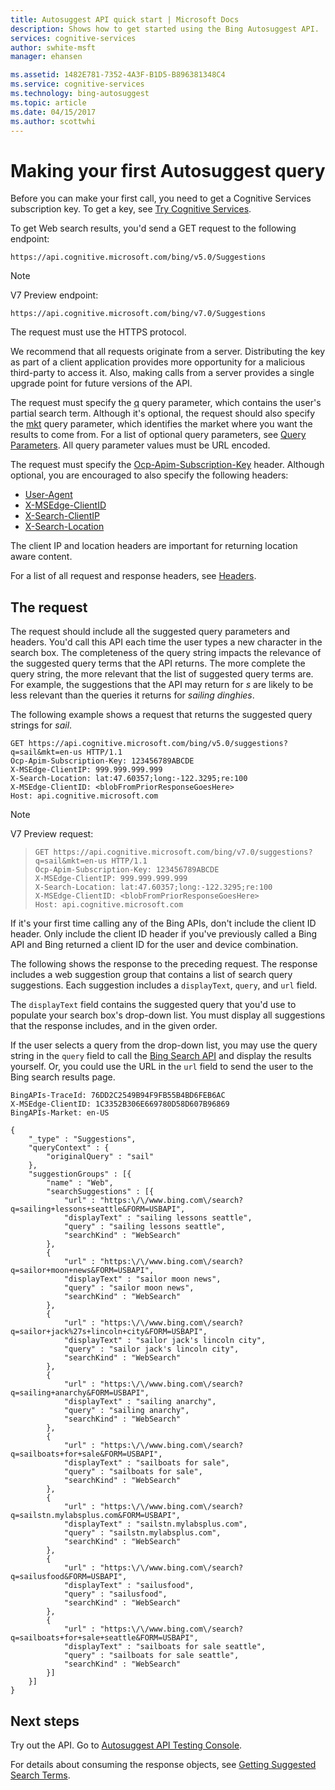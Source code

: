 ```yaml
---
title: Autosuggest API quick start | Microsoft Docs
description: Shows how to get started using the Bing Autosuggest API.
services: cognitive-services
author: swhite-msft
manager: ehansen

ms.assetid: 1482E781-7352-4A3F-B1D5-B896381348C4
ms.service: cognitive-services
ms.technology: bing-autosuggest
ms.topic: article
ms.date: 04/15/2017
ms.author: scottwhi
---
```


# Making your first Autosuggest query

Before you can make your first call, you need to get a Cognitive Services subscription key. To get a key, see [Try Cognitive Services](https://azure.microsoft.com/try/cognitive-services/?api=autosuggest-api).

To get Web search results, you'd send a GET request to the following endpoint:  

```
https://api.cognitive.microsoft.com/bing/v5.0/Suggestions
```  

> [!NOTE]
> V7 Preview endpoint:
> 
> ```
> https://api.cognitive.microsoft.com/bing/v7.0/Suggestions
> ```  

The request must use the HTTPS protocol.

We recommend that all requests originate from a server. Distributing the key as part of a client application provides more opportunity for a malicious third-party to access it. Also, making calls from a server provides a single upgrade point for future versions of the API.
  
The request must specify the [q](https://docs.microsoft.com/rest/api/cognitiveservices/bing-autosuggest-api-v5-reference#query) query parameter, which contains the user's partial search term. Although it's optional, the request should also specify the [mkt](https://docs.microsoft.com/rest/api/cognitiveservices/bing-autosuggest-api-v5-reference#mkt) query parameter, which identifies the market where you want the results to come from. For a list of optional query parameters, see [Query Parameters](https://docs.microsoft.com/rest/api/cognitiveservices/bing-autosuggest-api-v5-reference#query-parameters). All query parameter values must be URL encoded.  
  
The request must specify the [Ocp-Apim-Subscription-Key](https://docs.microsoft.com/rest/api/cognitiveservices/bing-autosuggest-api-v5-reference#subscriptionkey) header. Although optional, you are encouraged to also specify the following headers:  
  
-   [User-Agent](https://docs.microsoft.com/rest/api/cognitiveservices/bing-autosuggest-api-v5-reference#useragent)  
-   [X-MSEdge-ClientID](https://docs.microsoft.com/rest/api/cognitiveservices/bing-autosuggest-api-v5-reference#clientid)  
-   [X-Search-ClientIP](https://docs.microsoft.com/rest/api/cognitiveservices/bing-autosuggest-api-v5-reference#clientip)  
-   [X-Search-Location](https://docs.microsoft.com/rest/api/cognitiveservices/bing-autosuggest-api-v5-reference#location)  

The client IP and location headers are important for returning location aware content.  

For a list of all request and response headers, see [Headers](https://docs.microsoft.com/rest/api/cognitiveservices/bing-autosuggest-api-v5-reference#headers).

## The request

The request should include all the suggested query parameters and headers. You'd call this API each time the user types a new character in the search box. The completeness of the query string impacts the relevance of the suggested query terms that the API returns. The more complete the query string, the more relevant that the list of suggested query terms are. For example, the suggestions that the API may return for *s* are likely to be less relevant than the queries it returns for *sailing dinghies*. 

The following example shows a request that returns the suggested query strings for *sail*.  
  
```  
GET https://api.cognitive.microsoft.com/bing/v5.0/suggestions?q=sail&mkt=en-us HTTP/1.1  
Ocp-Apim-Subscription-Key: 123456789ABCDE  
X-MSEdge-ClientIP: 999.999.999.999  
X-Search-Location: lat:47.60357;long:-122.3295;re:100  
X-MSEdge-ClientID: <blobFromPriorResponseGoesHere>  
Host: api.cognitive.microsoft.com  
```  

> [!NOTE]
> V7 Preview request:

> ```  
> GET https://api.cognitive.microsoft.com/bing/v7.0/suggestions?q=sail&mkt=en-us HTTP/1.1  
> Ocp-Apim-Subscription-Key: 123456789ABCDE  
> X-MSEdge-ClientIP: 999.999.999.999  
> X-Search-Location: lat:47.60357;long:-122.3295;re:100  
> X-MSEdge-ClientID: <blobFromPriorResponseGoesHere>  
> Host: api.cognitive.microsoft.com  
> ```  


If it's your first time calling any of the Bing APIs, don't include the client ID header. Only include the client ID header if you've previously called a Bing API and Bing returned a client ID for the user and device combination.

The following shows the response to the preceding request. The response includes a web suggestion group that contains a list of search query suggestions. Each suggestion includes a `displayText`, `query`, and `url` field.  
  
The `displayText` field contains the suggested query that you'd use to populate your search box's drop-down list. You must display all suggestions that the response includes, and in the given order.  
  
If the user selects a query from the drop-down list, you may use the query string in the `query` field to call the [Bing Search API](../bing-web-search/search-the-web.md) and display the results yourself. Or, you could use the URL in the `url` field to send the user to the Bing search results page.  
  
```  
BingAPIs-TraceId: 76DD2C2549B94F9FB55B4BD6FEB6AC
X-MSEdge-ClientID: 1C3352B306E669780D58D607B96869
BingAPIs-Market: en-US
  
{  
    "_type" : "Suggestions",  
    "queryContext" : {  
        "originalQuery" : "sail"  
    },  
    "suggestionGroups" : [{  
        "name" : "Web",  
        "searchSuggestions" : [{  
            "url" : "https:\/\/www.bing.com\/search?q=sailing+lessons+seattle&FORM=USBAPI",  
            "displayText" : "sailing lessons seattle",  
            "query" : "sailing lessons seattle",  
            "searchKind" : "WebSearch"  
        },  
        {  
            "url" : "https:\/\/www.bing.com\/search?q=sailor+moon+news&FORM=USBAPI",  
            "displayText" : "sailor moon news",  
            "query" : "sailor moon news",  
            "searchKind" : "WebSearch"  
        },  
        {  
            "url" : "https:\/\/www.bing.com\/search?q=sailor+jack%27s+lincoln+city&FORM=USBAPI",  
            "displayText" : "sailor jack's lincoln city",  
            "query" : "sailor jack's lincoln city",  
            "searchKind" : "WebSearch"  
        },  
        {  
            "url" : "https:\/\/www.bing.com\/search?q=sailing+anarchy&FORM=USBAPI",  
            "displayText" : "sailing anarchy",  
            "query" : "sailing anarchy",  
            "searchKind" : "WebSearch"  
        },  
        {  
            "url" : "https:\/\/www.bing.com\/search?q=sailboats+for+sale&FORM=USBAPI",  
            "displayText" : "sailboats for sale",  
            "query" : "sailboats for sale",  
            "searchKind" : "WebSearch"  
        },  
        {  
            "url" : "https:\/\/www.bing.com\/search?q=sailstn.mylabsplus.com&FORM=USBAPI",  
            "displayText" : "sailstn.mylabsplus.com",  
            "query" : "sailstn.mylabsplus.com",  
            "searchKind" : "WebSearch"  
        },  
        {  
            "url" : "https:\/\/www.bing.com\/search?q=sailusfood&FORM=USBAPI",  
            "displayText" : "sailusfood",  
            "query" : "sailusfood",  
            "searchKind" : "WebSearch"  
        },  
        {  
            "url" : "https:\/\/www.bing.com\/search?q=sailboats+for+sale+seattle&FORM=USBAPI",  
            "displayText" : "sailboats for sale seattle",  
            "query" : "sailboats for sale seattle",  
            "searchKind" : "WebSearch"  
        }]  
    }]  
}  
```

## Next steps

Try out the API. Go to [Autosuggest API Testing Console](https://dev.cognitive.microsoft.com/docs/services/56c7694ecf5ff801a090fbd1/operations/56c769a2cf5ff801a090fbd2). 

For details about consuming the response objects, see [Getting Suggested Search Terms](./get-suggested-search-terms.md).
